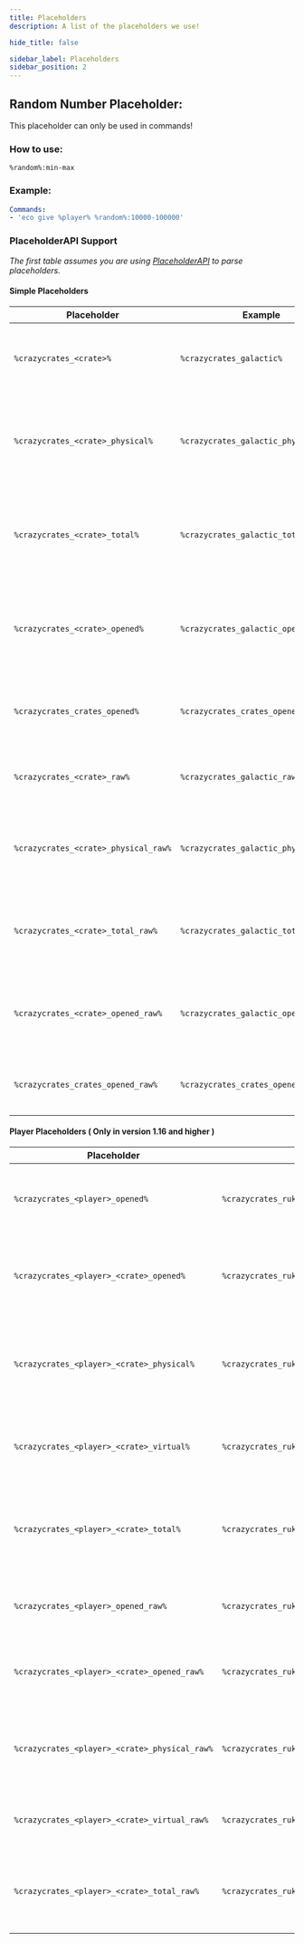 ```yaml
---
title: Placeholders
description: A list of the placeholders we use!

hide_title: false

sidebar_label: Placeholders
sidebar_position: 2
---
```

## Random Number Placeholder:
This placeholder can only be used in commands!

### How to use:
`%random%:min-max`

### Example:
```yaml
Commands:
- 'eco give %player% %random%:10000-100000'
```

### PlaceholderAPI Support
_The first table assumes you are using [PlaceholderAPI](https://hangar.papermc.io/HelpChat/PlaceholderAPI) to parse placeholders._

#### Simple Placeholders
| Placeholder                          | Example                               | Description                                                                    |
|--------------------------------------|---------------------------------------|--------------------------------------------------------------------------------|
| `%crazycrates_<crate>%`              | `%crazycrates_galactic%`              | Returns the formatted amount of virtual keys a player has.                     |
| `%crazycrates_<crate>_physical%`     | `%crazycrates_galactic_physical%`     | Returns the formatted amount of physical keys a player has in their inventory. |
| `%crazycrates_<crate>_total%`        | `%crazycrates_galactic_total%`        | Returns the formatted total amount of virtual and physical keys a player has.  |
| `%crazycrates_<crate>_opened%`       | `%crazycrates_galactic_opened%`       | Returns the formatted amount of times a player has opened an individual crate. |
| `%crazycrates_crates_opened%`        | `%crazycrates_crates_opened%`         | Returns the formatted total amount of crates opened.                           |
| `%crazycrates_<crate>_raw%`          | `%crazycrates_galactic_raw%`          | Returns the raw amount of virtual keys a player has.                           |
| `%crazycrates_<crate>_physical_raw%` | `%crazycrates_galactic_physical_raw%` | Returns the raw amount of physical keys a player has in their inventory.       |
| `%crazycrates_<crate>_total_raw%`    | `%crazycrates_galactic_total_raw%`    | Returns the raw total amount of virtual and physical keys a player has.        |
| `%crazycrates_<crate>_opened_raw%`   | `%crazycrates_galactic_opened_raw%`   | Returns the raw amount of times a player has opened an individual crate.       |
| `%crazycrates_crates_opened_raw%`    | `%crazycrates_crates_opened_raw%`     | Returns the raw total amount of crates opened.                                 |

#### Player Placeholders ( Only in version 1.16 and higher )
| Placeholder                                   | Example                                            | Description                                                                    |
|-----------------------------------------------|----------------------------------------------------|--------------------------------------------------------------------------------|
| `%crazycrates_<player>_opened%`               | `%crazycrates_rukkhadevata_opened%`                | Returns the formatted total amount of crates opened.                           |
| `%crazycrates_<player>_<crate>_opened%`       | `%crazycrates_rukkhadevata_galactic_opened%`       | Returns the formatted amount of this particular crate opened.                  |
| `%crazycrates_<player>_<crate>_physical%`     | `%crazycrates_rukkhadevata_galactic_physical%`     | Returns the formatted amount of physical keys a player has in their inventory. |
| `%crazycrates_<player>_<crate>_virtual%`      | `%crazycrates_rukkhadevata_galactic_virtual%`      | Returns the formatted amount of virtual keys a player has.                     |
| `%crazycrates_<player>_<crate>_total%`        | `%crazycrates_rukkhadevata_galactic_total%`        | Returns the formatted total amount of virtual and physical keys a player has.  |
| `%crazycrates_<player>_opened_raw%`           | `%crazycrates_rukkhadevata_opened_raw%`            | Returns the raw total amount of crates opened.                                 |
| `%crazycrates_<player>_<crate>_opened_raw%`   | `%crazycrates_rukkhadevata_galactic_opened_raw%`   | Returns the raw amount of this particular crate opened.                        |
| `%crazycrates_<player>_<crate>_physical_raw%` | `%crazycrates_rukkhadevata_galactic_physical_raw%` | Returns the raw amount of physical keys a player has in their inventory.       |
| `%crazycrates_<player>_<crate>_virtual_raw%`  | `%crazycrates_rukkhadevata_galactic_virtual_raw%`  | Returns the raw amount of virtual keys a player has.                           |
| `%crazycrates_<player>_<crate>_total_raw%`    | `%crazycrates_rukkhadevata_galactic_total_raw%`    | Returns the raw total amount of virtual and physical keys a player has.        |